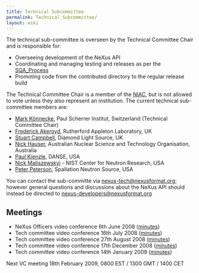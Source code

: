 ```yaml
---
title: Technical Subcommittee
permalink: Technical_Subcommittee/
layout: wiki
---
```


The technical sub-committee is overseen by the Technical Committee Chair
and is responsible for:

-   Overseeing development of the NeXus API
-   Coordinating and managing testing and releases as per the
    [SQA\_Process](SQA_Process "wikilink")
-   Promoting code from the contributed directory to the regular release
    build

The Technical Committee Chair is a member of the
[NIAC](NIAC "wikilink"), but is not allowed to vote unless they also
represent an institution. The current technical sub-committee members
are:

-   [Mark Könnecke](User%3AMark_Koennecke "wikilink"), Paul Scherrer
    Institut, Switzerland (Technical Committee Chair)
-   [Frederick Akeroyd](User%3AFreddie_Akeroyd "wikilink"), Rutherford
    Appleton Laboratory, UK
-   [Stuart Campbell](User%3AStuart_Campbell "wikilink"), Diamond Light
    Source, UK
-   [Nick Hauser](User%3Anick "wikilink"), Australian Nuclear Science
    and Technology Organisation, Australia
-   [Paul Kienzle](User%3APaul_Kienzle "wikilink"), DANSE, USA
-   [Nick Maliszewskyj](User%3ANick_Maliszewskyj "wikilink") - NIST
    Center for Neutron Research, USA
-   [Peter Peterson](User%3APeter_Peterson "wikilink"), Spallation
    Neutron Source, USA

You can contact the sub-committe via <nexus-tech@nexusformat.org>;
however general questions and discussions about the NeXus API should
instead be directed to <nexus-developers@nexusformat.org>

Meetings
--------

-   NeXus Officers video conference 6th June 2008
    ([minutes](Media:VC_20080606.pdf "wikilink"))
-   Tech committee video conference 16th July 2008
    ([minutes](Media:VC_20080716.pdf "wikilink"))
-   Tech committee video conference 27th August 2008
    ([minutes](Media:VC_20080827.pdf "wikilink"))
-   Tech committee video conference 17th December 2008
    ([minutes](Media:VC_20081217.pdf "wikilink"))
-   Tech committee video conference 14th January 2009
    ([minutes](Media:VC_20090114.pdf "wikilink"))

Next VC meeting 18th February 2009, 0800 EST / 1300 GMT / 1400 CET
